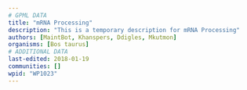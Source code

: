 ```yaml
---
# GPML DATA
title: "mRNA Processing"
description: "This is a temporary description for mRNA Processing"
authors: [MaintBot, Khanspers, Ddigles, Mkutmon]
organisms: [Bos taurus]
# ADDITIONAL DATA
last-edited: 2018-01-19
communities: []
wpid: "WP1023"
---
```

